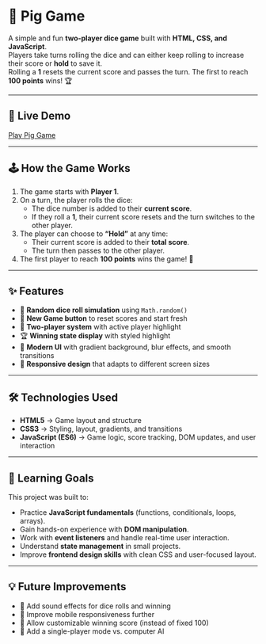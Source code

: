 # 🎲 Pig Game

A simple and fun **two-player dice game** built with **HTML, CSS, and JavaScript**.  
Players take turns rolling the dice and can either keep rolling to increase their score or **hold** to save it.  
Rolling a **1** resets the current score and passes the turn. The first to reach **100 points** wins! 🏆

---

## 🚀 Live Demo

[Play Pig Game](https://rishika945.github.io/pig-game/)

---

## 🕹️ How the Game Works

1. The game starts with **Player 1**.
2. On a turn, the player rolls the dice:
   - The dice number is added to their **current score**.
   - If they roll a **1**, their current score resets and the turn switches to the other player.
3. The player can choose to **“Hold”** at any time:
   - Their current score is added to their **total score**.
   - The turn then passes to the other player.
4. The first player to reach **100 points** wins the game! 🎉

---

## ✨ Features

- 🎲 **Random dice roll simulation** using `Math.random()`
- 🔄 **New Game button** to reset scores and start fresh
- 👥 **Two-player system** with active player highlight
- 🏆 **Winning state display** with styled highlight
- 🎨 **Modern UI** with gradient background, blur effects, and smooth transitions
- 📱 **Responsive design** that adapts to different screen sizes

---

## 🛠️ Technologies Used

- **HTML5** → Game layout and structure
- **CSS3** → Styling, layout, gradients, and transitions
- **JavaScript (ES6)** → Game logic, score tracking, DOM updates, and user interaction

---

## 📌 Learning Goals

This project was built to:

- Practice **JavaScript fundamentals** (functions, conditionals, loops, arrays).
- Gain hands-on experience with **DOM manipulation**.
- Work with **event listeners** and handle real-time user interaction.
- Understand **state management** in small projects.
- Improve **frontend design skills** with clean CSS and user-focused layout.

---

## 💡 Future Improvements

- 🎨 Add sound effects for dice rolls and winning
- 📱 Improve mobile responsiveness further
- 🎯 Allow customizable winning score (instead of fixed 100)
- 🔀 Add a single-player mode vs. computer AI
